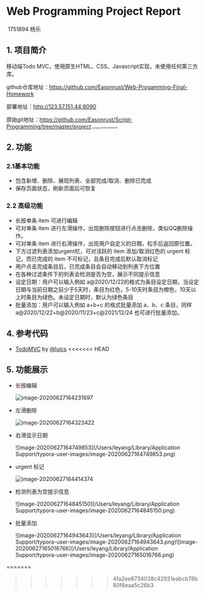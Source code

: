 

# 						Web Programming Project Report

​																																				1751894     杨乐

## 1. 项目简介

移动端Todo MVC，使用原生HTML、CSS、Javascript实现，未使用任何第三方库。

github仓库地址：https://github.com/Easonrust/Web-Progamming-Final-Homework

部署地址：http://123.57.151.44:8090

原始git地址：https://github.com/Easonrust/Script-Programming/tree/master/project
<img src="https://tva1.sinaimg.cn/large/007S8ZIlly1gg5t49z75fj30ke104wgi.jpg" alt="image-20200626170657181" style="zoom: 33%;" />

## 2. 功能

### 2.1基本功能

- 包含新增、删除、展现列表、全部完成/取消、删除已完成
- 保存页面状态，刷新页面后可恢复

### 2.2 高级功能

- 长按单条 item 可进行编辑
- 可对单条 item 进行左滑操作，出现删除按钮进行点击删除，类似QQ删除操作。
- 可对单条 item 进行右滑操作，出现用户自定义的日期，松手后返回原位置。
- 下方过滤列表添加urgent栏，可对活跃的 item 添加/取消红色的 urgent 标记，而已完成的 item 不可标记，且条目完成后默认取消标记
- 用户点击完成条目后，已完成条目会自动移动到列表下方位置
- 在各种过滤条件下的列表会检测是否为空，展示不同提示信息
- 设定日期：用户可以输入例如 a@2020/12/22的格式为条目设定日期，当设定日期与当前日期之前少于5天时，条目为红色，5-10天时条目为橙色，10天以上时条目为绿色。未设定日期时，默认为绿色条目
- 批量添加：用户可以输入例如 a+b+c 的格式批量添加 a、b、c 条目，同样 a@2020/12/22+b@2020/11/23+c@2021/12/24 也可进行批量添加。

## 4. 参考代码

- [TodoMVC](https://github.com/luics/web-dev/tree/master/examples/TodoMVC) by [@luics](https://github.com/luics)
<<<<<<< HEAD

## 5. 功能展示

- 长按编辑

  <img src="/Users/leyang/Library/Application Support/typora-user-images/image-20200627164231697.png" alt="image-20200627164231697"  />

- 左滑删除

  <img src="/Users/leyang/Library/Application Support/typora-user-images/image-20200627164323422.png" alt="image-20200627164323422"  />

- 右滑显示日期

  ![image-20200627164749853](/Users/leyang/Library/Application Support/typora-user-images/image-20200627164749853.png)

- urgent 标记

   <img src="/Users/leyang/Library/Application Support/typora-user-images/image-20200627164414374.png" alt="image-20200627164414374"  />

- 检测列表为空提示信息

  ![image-20200627164845150](/Users/leyang/Library/Application Support/typora-user-images/image-20200627164845150.png)

- 批量添加

  ![image-20200627164943643](/Users/leyang/Library/Application Support/typora-user-images/image-20200627164943643.png)![image-20200627165016766](/Users/leyang/Library/Application Support/typora-user-images/image-20200627165016766.png)

=======
>>>>>>> 4fa2ee8734038c42931eabcb78b80f8eaa5c26b3
